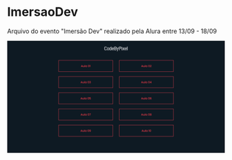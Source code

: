 # ImersaoDev
Arquivo do evento "Imersão Dev" realizado pela Alura entre 13/09 - 18/09
<p align="center">
<img src="assets/img/Demo.png">
<p>
